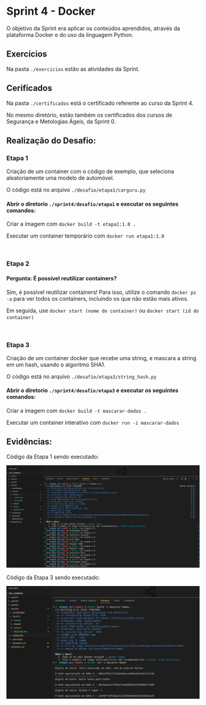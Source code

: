 # Sprint 4 - Docker

O objetivo da Sprint era aplicar os conteúdos aprendidos, através da plataforma Docker e do uso da linguagem Python.

## Exercícios

Na pasta `./exercicios` estão as atividades da Sprint.

## Cerificados 

Na pasta `./certificados` está o certificado referente ao curso da Sprint 4.

No mesmo diretório, estão também os certificados dos cursos de Segurança e Metologias Ágeis, da Sprint 0.

## Realização do Desafio:

### Etapa 1

Criação de um container com o código de exemplo, que seleciona aleatoriamente uma modelo de automóvel.

O código está no arquivo `./desafio/etapa1/carguru.py`

#### Abrir o diretorio `./sprint4/desafio/etapa1` e executar os seguintes comandos:

Criar a imagem com `docker build -t etapa1:1.0 .`

Executar um container temporário com `docker run etapa1:1.0`

<br/>

### Etapa 2

#### Pergunta: É possível reutilizar containers?

Sim, é possível reutilizar containers! Para isso, utilize o comando `docker ps -a` para ver todos os containers, incluindo os que não estão mais ativos.

Em seguida, use `docker start (nome do container)` ou `docker start (id do container)`

<br/>

### Etapa 3

Criação de um container docker que recebe uma string, e mascara a string em um hash, usando o algoritmo SHA1.

O código está no arquivo `./desafio/etapa3/string_hash.py`

#### Abrir o diretorio `./sprint4/desafio/etapa3` e executar os seguintes comandos:

Criar a imagem com `docker build -t mascarar-dados .`

Executar um container interativo com `docker run -i mascarar-dados`


## Evidências:

Código da Etapa 1 sendo executado:

![Print Etapa1](./evidencias/etapa1_evidencias.png)


Código da Etapa 3 sendo executado:

![Print Etapa3](./evidencias/etapa3_evidencias.png)